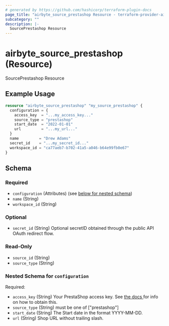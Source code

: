 ```yaml
---
# generated by https://github.com/hashicorp/terraform-plugin-docs
page_title: "airbyte_source_prestashop Resource - terraform-provider-airbyte"
subcategory: ""
description: |-
  SourcePrestashop Resource
---
```


# airbyte_source_prestashop (Resource)

SourcePrestashop Resource

## Example Usage

```terraform
resource "airbyte_source_prestashop" "my_source_prestashop" {
  configuration = {
    access_key  = "...my_access_key..."
    source_type = "prestashop"
    start_date  = "2022-01-01"
    url         = "...my_url..."
  }
  name         = "Drew Adams"
  secret_id    = "...my_secret_id..."
  workspace_id = "ca77aeb7-b702-41a5-a046-b64e99fb0e67"
}
```

<!-- schema generated by tfplugindocs -->
## Schema

### Required

- `configuration` (Attributes) (see [below for nested schema](#nestedatt--configuration))
- `name` (String)
- `workspace_id` (String)

### Optional

- `secret_id` (String) Optional secretID obtained through the public API OAuth redirect flow.

### Read-Only

- `source_id` (String)
- `source_type` (String)

<a id="nestedatt--configuration"></a>
### Nested Schema for `configuration`

Required:

- `access_key` (String) Your PrestaShop access key. See <a href="https://devdocs.prestashop.com/1.7/webservice/tutorials/creating-access/#create-an-access-key"> the docs </a> for info on how to obtain this.
- `source_type` (String) must be one of ["prestashop"]
- `start_date` (String) The Start date in the format YYYY-MM-DD.
- `url` (String) Shop URL without trailing slash.


